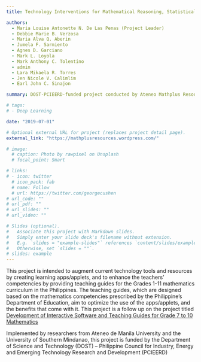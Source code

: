 ```yaml
---
title: Technology Interventions for Mathematical Reasoning, Statistical Thinking and Assessment

authors:
  - Maria Louise Antonette N. De Las Penas (Project Leader)
  - Debbie Marie B. Verzosa
  - Maria Alva Q. Aberin
  - Jumela F. Sarmiento
  - Agnes D. Garciano
  - Mark L. Loyola
  - Mark Anthony C. Tolentino
  - admin
  - Lara Mikaela R. Torres
  - Jen Nicole V. Calimlim
  - Earl John C. Sinajon

summary: DOST-PCIEERD-funded project conducted by Ateneo Mathplus Resources Laboratory, Ateneo de Manila University. Commenced 1 July 2019, ended 31 December 2021. Departed from the project on 31 January 2020.

# tags:
# - Deep Learning

date: "2019-07-01"

# Optional external URL for project (replaces project detail page).
external_link: "https://mathplusresources.wordpress.com/"

# image:
  # caption: Photo by rawpixel on Unsplash
  # focal_point: Smart

# links:
# - icon: twitter
  # icon_pack: fab
  # name: Follow
  # url: https://twitter.com/georgecushen
# url_code: ""
# url_pdf: ""
# url_slides: ""
# url_video: ""

# Slides (optional).
#   Associate this project with Markdown slides.
#   Simply enter your slide deck's filename without extension.
#   E.g. `slides = "example-slides"` references `content/slides/example-slides.md`.
#   Otherwise, set `slides = ""`.
# slides: example
---
```


This project is intended to augment current technology tools and resources by creating learning apps/applets, and to enhance the teachers’ competencies by providing teaching guides for the Grades 1-11 mathematics curriculum in the Philippines. The teaching guides, which are designed based on the mathematics competencies prescribed by the Philippine’s Department of Education, aim to optimize the use of the apps/applets, and the benefits that come with it. This project is a follow up on the project titled [Development of Interactive Software and Teaching Guides for Grade 7 to 10 Mathematics](https://mathplusresources.wordpress.com/)

Implemented by researchers from Ateneo de Manila University and the University of Southern Mindanao, this project is funded by the Department of Science and Technology (DOST) – Philippine Council for Industry, Energy and Emerging Technology Research and Development (PCIEERD) 

